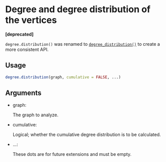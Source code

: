 # Degree and degree distribution of the vertices

**\[deprecated\]**

`degree.distribution()` was renamed to
[`degree_distribution()`](https://r.igraph.org/reference/degree.md) to
create a more consistent API.

## Usage

``` r
degree.distribution(graph, cumulative = FALSE, ...)
```

## Arguments

- graph:

  The graph to analyze.

- cumulative:

  Logical; whether the cumulative degree distribution is to be
  calculated.

- ...:

  These dots are for future extensions and must be empty.
